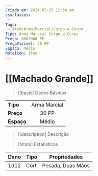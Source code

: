 ```yaml
---
Criado em: 2024-02-25 12:34 am
cssclasses:
 - 
Tags:
 - Item/Arma/Marcial/Corpo-a-Corpo
Tipo: Arma Marcial Corpo a Corpo
Preço: 0003000 PE
PreçoVisivel: 30 PP
Espaço: Médio
NoteIcon: Item
---
```

# [[Machado Grande]]

> [!basic] Dados Básicos
> 
|            |     |
| ---------- |:---:|
| **Tipo**   |  Arma Marcial   |
| **Preço**  |   30 PP   |
| **Espaço** |   Médio   |
>
 
> [!description] Descrição
> 
>

> [!stats] Estatísticas
>
| Dano | Tipo | Propriedades |
| --- | ----- | ----------- |
| 1d12 | Cort | Pesada, Duas Mãos |
